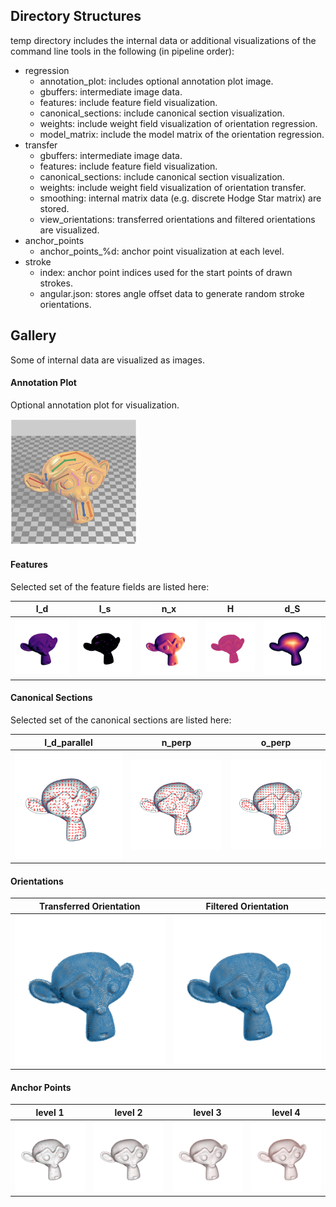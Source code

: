 ## Directory Structures

temp directory includes the internal data or additional visualizations of the command line tools in the following (in pipeline order):

- regression
  - annotation_plot: includes optional annotation plot image.
  - gbuffers: intermediate image data.
  - features: include feature field visualization. 
  - canonical_sections: include canonical section visualization.
  - weights: include weight field visualization of orientation regression.
  - model_matrix: include the model matrix of the orientation regression.
- transfer
  - gbuffers: intermediate image data.
  - features: include feature field visualization. 
  - canonical_sections: include canonical section visualization.
  - weights: include weight field visualization of orientation transfer.
  - smoothing: internal matrix data (e.g. discrete Hodge Star matrix) are stored.
  - view_orientations: transferred orientations and filtered orientations are visualized.
- anchor_points
  - anchor_points_%d: anchor point visualization at each level.
- stroke
  - index: anchor point indices used for the start points of drawn strokes.
  - angular.json: stores angle offset data to generate random stroke orientations.

## Gallery

Some of internal data are visualized as images.

#### Annotation Plot

Optional annotation plot for visualization.

<img src="regression/annotation_plot/annotation_plot_000.png" alt="annotation plot" width="40%">

#### Features

Selected set of the feature fields are listed here:

|  I_d  |  I_s  | n_x | H | d_S |
| ---- | ---- | ---- | ---- | ---- |
|  ![Id](regression/features/I_d/I_d_000.png)  | ![Is](regression/features/I_s/I_s_000.png)   | ![N_x](regression/features/N_x/N_x_000.png)  | ![H](regression/features/H/H_000.png)  | ![d_S](regression/features/D_S/D_S_000.png)  |

#### Canonical Sections

Selected set of the canonical sections are listed here:

|  I_d_parallel  |  n_perp |  o_perp |
| ---- | ---- | ---- |
|  ![I_d_parallel](regression/canonical_sections/I_d_parallel/I_d_parallel_000.png)   | ![n_perp](regression/canonical_sections/n_perp/n_perp_000.png)  | ![o_perp](regression/canonical_sections/o_perp/o_perp_000.png)  |

#### Orientations

|  Transferred Orientation  |  Filtered Orientation | 
| ---- | ---- | 
|  ![transferred orientation](transfer/view_orientations/orientation/orientation_001.png)   | ![filtered orientation](transfer/view_orientations/smooth_orientation/smooth_orientation_001.png)   | 
#### Anchor Points

|  level 1  |  level 2 |  level 3 | level 4 |
| ---- | ---- | ---- | ---- |
|  ![level 1](anchor_points/anchor_points_1/anchor_points_1_001.png)   | ![level 2](anchor_points/anchor_points_2/anchor_points_2_001.png)   | ![level 3](anchor_points/anchor_points_3/anchor_points_3_001.png)   | ![level 4](anchor_points/anchor_points_4/anchor_points_4_001.png)   |